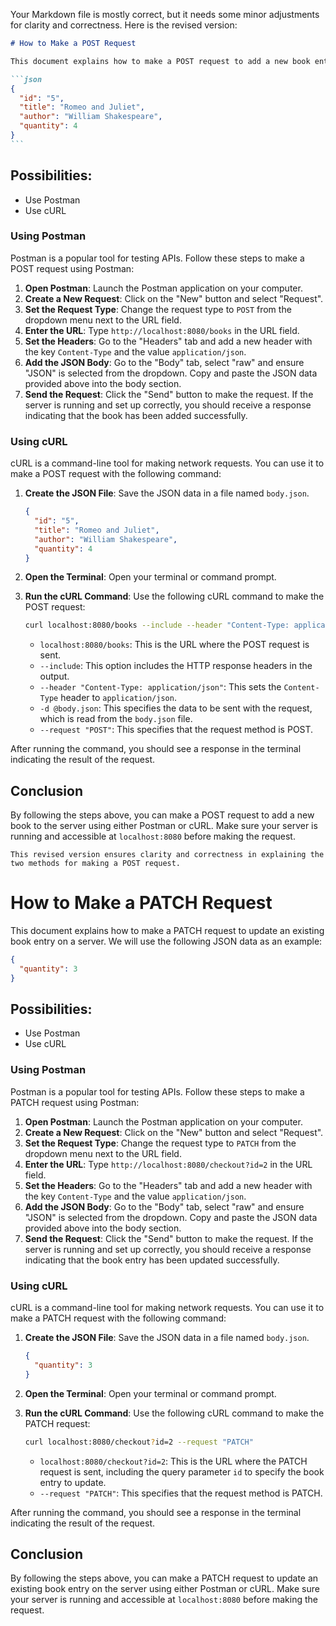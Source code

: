 Your Markdown file is mostly correct, but it needs some minor adjustments for clarity and correctness. Here is the revised version:

````markdown
# How to Make a POST Request

This document explains how to make a POST request to add a new book entry to a server. We will use the following JSON data as an example:

```json
{
  "id": "5",
  "title": "Romeo and Juliet",
  "author": "William Shakespeare",
  "quantity": 4
}
```
````

## Possibilities:

- Use Postman
- Use cURL

### Using Postman

Postman is a popular tool for testing APIs. Follow these steps to make a POST request using Postman:

1. **Open Postman**: Launch the Postman application on your computer.
2. **Create a New Request**: Click on the "New" button and select "Request".
3. **Set the Request Type**: Change the request type to `POST` from the dropdown menu next to the URL field.
4. **Enter the URL**: Type `http://localhost:8080/books` in the URL field.
5. **Set the Headers**: Go to the "Headers" tab and add a new header with the key `Content-Type` and the value `application/json`.
6. **Add the JSON Body**: Go to the "Body" tab, select "raw" and ensure "JSON" is selected from the dropdown. Copy and paste the JSON data provided above into the body section.
7. **Send the Request**: Click the "Send" button to make the request. If the server is running and set up correctly, you should receive a response indicating that the book has been added successfully.

### Using cURL

cURL is a command-line tool for making network requests. You can use it to make a POST request with the following command:

1. **Create the JSON File**: Save the JSON data in a file named `body.json`.

   ```json
   {
     "id": "5",
     "title": "Romeo and Juliet",
     "author": "William Shakespeare",
     "quantity": 4
   }
   ```

2. **Open the Terminal**: Open your terminal or command prompt.
3. **Run the cURL Command**: Use the following cURL command to make the POST request:

   ```sh
   curl localhost:8080/books --include --header "Content-Type: application/json" -d @body.json --request "POST"
   ```

   - `localhost:8080/books`: This is the URL where the POST request is sent.
   - `--include`: This option includes the HTTP response headers in the output.
   - `--header "Content-Type: application/json"`: This sets the `Content-Type` header to `application/json`.
   - `-d @body.json`: This specifies the data to be sent with the request, which is read from the `body.json` file.
   - `--request "POST"`: This specifies that the request method is POST.

After running the command, you should see a response in the terminal indicating the result of the request.

## Conclusion

By following the steps above, you can make a POST request to add a new book to the server using either Postman or cURL. Make sure your server is running and accessible at `localhost:8080` before making the request.

```
This revised version ensures clarity and correctness in explaining the two methods for making a POST request.
```
# How to Make a PATCH Request

This document explains how to make a PATCH request to update an existing book entry on a server. We will use the following JSON data as an example:

```json
{
  "quantity": 3
}
```

## Possibilities:

- Use Postman
- Use cURL

### Using Postman

Postman is a popular tool for testing APIs. Follow these steps to make a PATCH request using Postman:

1. **Open Postman**: Launch the Postman application on your computer.
2. **Create a New Request**: Click on the "New" button and select "Request".
3. **Set the Request Type**: Change the request type to `PATCH` from the dropdown menu next to the URL field.
4. **Enter the URL**: Type `http://localhost:8080/checkout?id=2` in the URL field.
5. **Set the Headers**: Go to the "Headers" tab and add a new header with the key `Content-Type` and the value `application/json`.
6. **Add the JSON Body**: Go to the "Body" tab, select "raw" and ensure "JSON" is selected from the dropdown. Copy and paste the JSON data provided above into the body section.
7. **Send the Request**: Click the "Send" button to make the request. If the server is running and set up correctly, you should receive a response indicating that the book entry has been updated successfully.

### Using cURL

cURL is a command-line tool for making network requests. You can use it to make a PATCH request with the following command:

1. **Create the JSON File**: Save the JSON data in a file named `body.json`.

   ```json
   {
     "quantity": 3
   }
   ```

2. **Open the Terminal**: Open your terminal or command prompt.
3. **Run the cURL Command**: Use the following cURL command to make the PATCH request:

   ```sh
   curl localhost:8080/checkout?id=2 --request "PATCH"
   ```

   - `localhost:8080/checkout?id=2`: This is the URL where the PATCH request is sent, including the query parameter `id` to specify the book entry to update.
   - `--request "PATCH"`: This specifies that the request method is PATCH.

After running the command, you should see a response in the terminal indicating the result of the request.

## Conclusion

By following the steps above, you can make a PATCH request to update an existing book entry on the server using either Postman or cURL. Make sure your server is running and accessible at `localhost:8080` before making the request.
